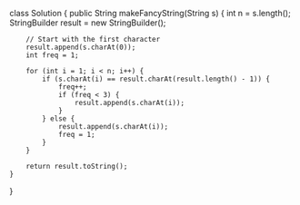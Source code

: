 class Solution {
    public String makeFancyString(String s) {
        int n = s.length();
        StringBuilder result = new StringBuilder();

        // Start with the first character
        result.append(s.charAt(0));
        int freq = 1;

        for (int i = 1; i < n; i++) {
            if (s.charAt(i) == result.charAt(result.length() - 1)) {
                freq++;
                if (freq < 3) {
                    result.append(s.charAt(i));
                }
            } else {
                result.append(s.charAt(i));
                freq = 1;
            }
        }

        return result.toString();
    }
}
